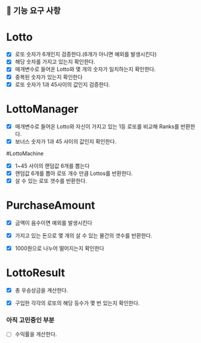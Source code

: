 ## 🚀 기능 요구 사항

# Lotto
- [x] 로또 숫자가 6개인지 검증한다.(6개가 아니면 예외를 발생시킨다)
- [x] 해당 숫자를 가지고 있는지 확인한다.
- [x] 매개변수로 들어온 Lotto와 몇 개의 숫자가 일치하는지 확인한다.
- [x] 중복된 숫자가 있는지 확인한다
- [x] 로또 숫자가 1과 45사이의 값인지 검증한다.

# LottoManager
- [x] 매개변수로 들어온 Lotto<List>와 자신이 가지고 있는 1등 로또를 비교해 Ranks를 반환한다.
- [x] 보너스 숫자가 1과 45 사이의 값인지 확인한다.

#LottoMachine
- [x] 1~45 사이의 랜덤값 6개를 뽑는다
- [x] 랜덤값 6개를 뽑아 로또 개수 만큼 Lottos를 반환한다.
- [x] 살 수 있는 로또 갯수를 반환한다.

# PurchaseAmount
- [X] 금액이 음수이면 예외를 발생시킨다
- [X] 가지고 있는 돈으로 몇 개의 살 수 있는 물건의 갯수를 반환한다.
- [x] 1000원으로 나누어 떨어지는지 확인한다


# LottoResult
- [x] 총 우승상금을 계산한다.
- [x] 구입한 각각의 로또의 해당 등수가 몇 번 있는지 확인한다.


### 아직 고민중인 부분 
- [ ] 수익률을 게산한다.
